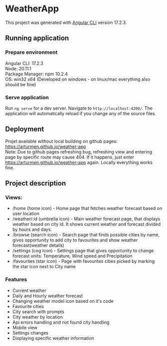 # WeatherApp

This project was generated with [Angular CLI](https://github.com/angular/angular-cli) version 17.2.3.

## Running application

### Prepare environment
Angular CLI: 17.2.3  
Node: 20.11.1  
Package Manager: npm 10.2.4  
OS: win32 x64 (Developed on windows - on linux/mac everything also should be fine)

### Serve application

Run `ng serve` for a dev server. Navigate to `http://localhost:4200/`. The application will automatically reload if you change any of the source files.

## Deployment
Projet available without local building on github pages:  
https://arturmen.github.io/weather-app  
Note: Due to github pages refreshing bug, refreshing view and entering page by specific route may cause 404. If it happens, just enter https://arturmen.github.io/weather-app again. Locally everything works fine.

## Project description

### Views:
* /home         (home icon)       - Home page that fetches weather forecast based on user location  
* /weather/:id  (umbrella icon)   - Main weather forecast page, that displays weather based on city id. It shows current weather and forecast divided by hours and days.  
* /browse       (search icon)     - Search page that finds possible cities by name, gives opportunity to add city to favourites and show weather forecast(weather details)  
* /settings     (cog icon)        - Settings page that gives opportunity to change forecast units: Temperature, Wind speed and Precipitation  
* /favourites   (star icon)       - Page with favourites cities picked by marking the star icon next to City name

### Features
* Current weather
* Daily and Hourly weather forecast
* Changing weather model icon based on it's code
* Favourite cities
* City search with prompts
* City weather by location
* Api errors handling and not found city handling
* Mobile view
* Settings changes
* Displaying specific weather information
